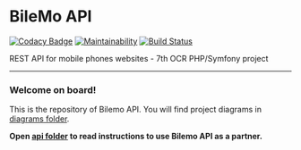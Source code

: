 # BileMo API

[![Codacy Badge](https://api.codacy.com/project/badge/Grade/cd6375f063a44b079c7a842ec5cb7ae3)](https://www.codacy.com/app/bhalexx/bilemo?utm_source=github.com&utm_medium=referral&utm_content=bhalexx/bilemo&utm_campaign=badger) 
[![Maintainability](https://api.codeclimate.com/v1/badges/7669fe651a7626557f7e/maintainability)](https://codeclimate.com/github/bhalexx/bilemo/maintainability) 
[![Build Status](https://travis-ci.org/bhalexx/bilemo.svg?branch=master)](https://travis-ci.org/bhalexx/bilemo)

REST API for mobile phones websites - 7th OCR PHP/Symfony project

----

### Welcome on board!

This is the repository of Bilemo API.
You will find project diagrams in [diagrams folder](https://github.com/bhalexx/bilemo/tree/master/diagrams).

**Open [api folder](https://github.com/bhalexx/bilemo/tree/master/api) to read instructions to use Bilemo API as a partner.**